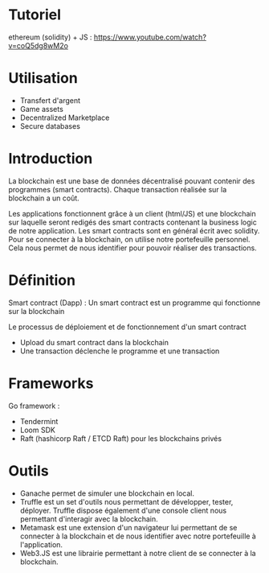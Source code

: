 # Tutoriel
ethereum (solidity) + JS : https://www.youtube.com/watch?v=coQ5dg8wM2o
# Utilisation
- Transfert d'argent
- Game assets
- Decentralized Marketplace
- Secure databases
# Introduction
La blockchain est une base de données décentralisé pouvant contenir des programmes (smart contracts).
Chaque transaction réalisée sur la blockchain a un coût.

Les applications fonctionnent grâce à un client (html/JS) et une blockchain sur laquelle seront redigés des smart contracts contenant la business logic de notre application.
Les smart contracts sont en général écrit avec solidity.
Pour se connecter à la blockchain, on utilise notre portefeuille personnel. Cela nous permet de nous identifier pour pouvoir réaliser des transactions.

# Définition
Smart contract (Dapp) : Un smart contract est un programme qui fonctionne sur la blockchain

Le processus de déploiement et de fonctionnement d'un smart contract
- Upload du smart contract dans la blockchain
- Une transaction déclenche le programme et une transaction

# Frameworks
Go framework :
- Tendermint
- Loom SDK
- Raft (hashicorp Raft / ETCD Raft) pour les blockchains privés

# Outils
- Ganache permet de simuler une blockchain en local.
- Truffle est un set d'outils nous permettant de développer, tester, déployer. Truffle dispose également d'une console client nous permettant d'interagir avec la blockchain.
- Metamask est une extension d'un navigateur lui permettant de se connecter à la blockchain et de nous identifier avec notre portefeuille à l'application.
- Web3.JS est une librairie permettant à notre client de se connecter à la blockchain.
